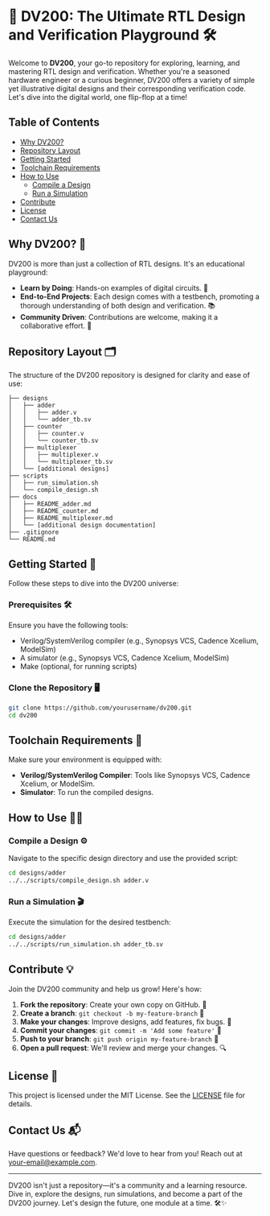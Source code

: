 # 🎉 DV200: The Ultimate RTL Design and Verification Playground 🛠️

Welcome to **DV200**, your go-to repository for exploring, learning, and mastering RTL design and verification. Whether you're a seasoned hardware engineer or a curious beginner, DV200 offers a variety of simple yet illustrative digital designs and their corresponding verification code. Let's dive into the digital world, one flip-flop at a time!

## Table of Contents
- [Why DV200?](#why-dv200)
- [Repository Layout](#repository-layout)
- [Getting Started](#getting-started)
- [Toolchain Requirements](#toolchain-requirements)
- [How to Use](#how-to-use)
  - [Compile a Design](#compile-a-design)
  - [Run a Simulation](#run-a-simulation)
- [Contribute](#contribute)
- [License](#license)
- [Contact Us](#contact-us)

## Why DV200? 🤔
DV200 is more than just a collection of RTL designs. It's an educational playground:
- **Learn by Doing**: Hands-on examples of digital circuits. 🚀
- **End-to-End Projects**: Each design comes with a testbench, promoting a thorough understanding of both design and verification. 📚
- **Community Driven**: Contributions are welcome, making it a collaborative effort. 🤝

## Repository Layout 🗂️
The structure of the DV200 repository is designed for clarity and ease of use:
```
├── designs
│   ├── adder
│   │   ├── adder.v
│   │   └── adder_tb.sv
│   ├── counter
│   │   ├── counter.v
│   │   └── counter_tb.sv
│   ├── multiplexer
│   │   ├── multiplexer.v
│   │   └── multiplexer_tb.sv
│   └── [additional designs]
├── scripts
│   ├── run_simulation.sh
│   └── compile_design.sh
├── docs
│   ├── README_adder.md
│   ├── README_counter.md
│   ├── README_multiplexer.md
│   └── [additional design documentation]
├── .gitignore
└── README.md
```

## Getting Started 🏁
Follow these steps to dive into the DV200 universe:

### Prerequisites 🛠️
Ensure you have the following tools:
- Verilog/SystemVerilog compiler (e.g., Synopsys VCS, Cadence Xcelium, ModelSim)
- A simulator (e.g., Synopsys VCS, Cadence Xcelium, ModelSim)
- Make (optional, for running scripts)

### Clone the Repository 🖥️
```bash
git clone https://github.com/yourusername/dv200.git
cd dv200
```

## Toolchain Requirements 🧰
Make sure your environment is equipped with:
- **Verilog/SystemVerilog Compiler**: Tools like Synopsys VCS, Cadence Xcelium, or ModelSim.
- **Simulator**: To run the compiled designs.

## How to Use 🧑‍💻
### Compile a Design ⚙️
Navigate to the specific design directory and use the provided script:
```bash
cd designs/adder
../../scripts/compile_design.sh adder.v
```

### Run a Simulation 🎬
Execute the simulation for the desired testbench:
```bash
cd designs/adder
../../scripts/run_simulation.sh adder_tb.sv
```

## Contribute 💡
Join the DV200 community and help us grow! Here's how:
1. **Fork the repository**: Create your own copy on GitHub. 🍴
2. **Create a branch**: `git checkout -b my-feature-branch` 🌿
3. **Make your changes**: Improve designs, add features, fix bugs. 🔧
4. **Commit your changes**: `git commit -m 'Add some feature'` 📝
5. **Push to your branch**: `git push origin my-feature-branch` 🚀
6. **Open a pull request**: We'll review and merge your changes. 🔍

## License 📜
This project is licensed under the MIT License. See the [LICENSE](LICENSE) file for details.

## Contact Us 📬
Have questions or feedback? We'd love to hear from you! Reach out at [your-email@example.com](mailto:your-email@example.com).

---

DV200 isn't just a repository—it's a community and a learning resource. Dive in, explore the designs, run simulations, and become a part of the DV200 journey. Let's design the future, one module at a time. 🛠️✨

